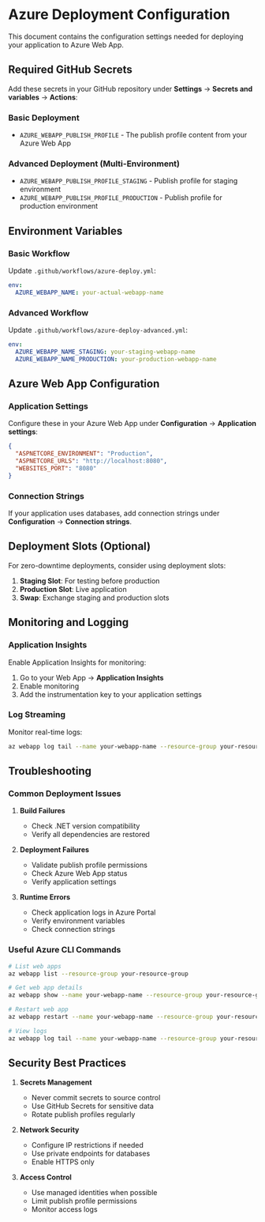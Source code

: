 # Azure Deployment Configuration

This document contains the configuration settings needed for deploying your application to Azure Web App.

## Required GitHub Secrets

Add these secrets in your GitHub repository under **Settings** → **Secrets and variables** → **Actions**:

### Basic Deployment
- `AZURE_WEBAPP_PUBLISH_PROFILE` - The publish profile content from your Azure Web App

### Advanced Deployment (Multi-Environment)
- `AZURE_WEBAPP_PUBLISH_PROFILE_STAGING` - Publish profile for staging environment
- `AZURE_WEBAPP_PUBLISH_PROFILE_PRODUCTION` - Publish profile for production environment

## Environment Variables

### Basic Workflow
Update `.github/workflows/azure-deploy.yml`:
```yaml
env:
  AZURE_WEBAPP_NAME: your-actual-webapp-name
```

### Advanced Workflow
Update `.github/workflows/azure-deploy-advanced.yml`:
```yaml
env:
  AZURE_WEBAPP_NAME_STAGING: your-staging-webapp-name
  AZURE_WEBAPP_NAME_PRODUCTION: your-production-webapp-name
```

## Azure Web App Configuration

### Application Settings
Configure these in your Azure Web App under **Configuration** → **Application settings**:

```json
{
  "ASPNETCORE_ENVIRONMENT": "Production",
  "ASPNETCORE_URLS": "http://localhost:8080",
  "WEBSITES_PORT": "8080"
}
```

### Connection Strings
If your application uses databases, add connection strings under **Configuration** → **Connection strings**.

## Deployment Slots (Optional)

For zero-downtime deployments, consider using deployment slots:

1. **Staging Slot**: For testing before production
2. **Production Slot**: Live application
3. **Swap**: Exchange staging and production slots

## Monitoring and Logging

### Application Insights
Enable Application Insights for monitoring:
1. Go to your Web App → **Application Insights**
2. Enable monitoring
3. Add the instrumentation key to your application settings

### Log Streaming
Monitor real-time logs:
```bash
az webapp log tail --name your-webapp-name --resource-group your-resource-group
```

## Troubleshooting

### Common Deployment Issues

1. **Build Failures**
   - Check .NET version compatibility
   - Verify all dependencies are restored

2. **Deployment Failures**
   - Validate publish profile permissions
   - Check Azure Web App status
   - Verify application settings

3. **Runtime Errors**
   - Check application logs in Azure Portal
   - Verify environment variables
   - Check connection strings

### Useful Azure CLI Commands

```bash
# List web apps
az webapp list --resource-group your-resource-group

# Get web app details
az webapp show --name your-webapp-name --resource-group your-resource-group

# Restart web app
az webapp restart --name your-webapp-name --resource-group your-resource-group

# View logs
az webapp log tail --name your-webapp-name --resource-group your-resource-group
```

## Security Best Practices

1. **Secrets Management**
   - Never commit secrets to source control
   - Use GitHub Secrets for sensitive data
   - Rotate publish profiles regularly

2. **Network Security**
   - Configure IP restrictions if needed
   - Use private endpoints for databases
   - Enable HTTPS only

3. **Access Control**
   - Use managed identities when possible
   - Limit publish profile permissions
   - Monitor access logs
